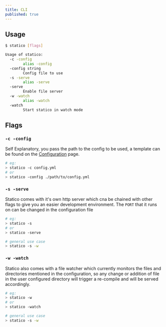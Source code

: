 ```yaml
---
title: CLI
published: true
---
```


## Usage

```sh
$ statico [flags]

Usage of statico:
  -c -config
        alias -config
  -config string
        Config file to use
  -s -serve
        alias -serve
  -serve
        Enable file server
  -w -watch
        alias -watch
  -watch
        Start statico in watch mode
```

## Flags

### `-c -config`

Self Explanatory, you pass the path to the config to be used, a template can be found on the [Configuration](/docs/02-config.html) page.

```sh
# eg:
> statico -c config.yml
# or
> statico -config ./path/to/config.yml
```

### `-s -serve`

Statico comes with it's own http server which cna be chained with other flags to give you an easier development environment. The `PORT` that it runs on can be changed in the configuration file

```sh
# eg:
> statico -s
# or
> statico -serve

# general use case
> statico -s -w
```

### `-w -watch`

Statico also comes with a file watcher which currently monitors the files and directories mentioned in the configuration, so any change or addition of file in the user configured directory will trigger a re-compile and will be served accordingly.

```sh
# eg:
> statico -w
# or
> statico -watch

# general use case
> statico -s -w
```

